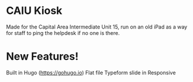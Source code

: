 # CAIU Kiosk
Made for the Capital Area Intermediate Unit 15, run on an old iPad as a way for staff to ping the helpdesk if no one is there.

# New Features!
Built in Hugo (https://gohugo.io)
Flat file
Typeform slide in
Responsive
